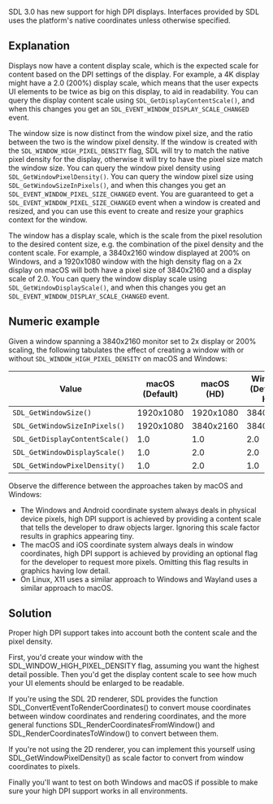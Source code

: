 
SDL 3.0 has new support for high DPI displays. Interfaces provided by SDL uses the platform's native coordinates unless otherwise specified.

## Explanation

Displays now have a content display scale, which is the expected scale for content based on the DPI settings of the display. For example, a 4K display might have a 2.0 (200%) display scale, which means that the user expects UI elements to be twice as big on this display, to aid in readability. You can query the display content scale using `SDL_GetDisplayContentScale()`, and when this changes you get an `SDL_EVENT_WINDOW_DISPLAY_SCALE_CHANGED` event.

The window size is now distinct from the window pixel size, and the ratio between the two is the window pixel density. If the window is created with the `SDL_WINDOW_HIGH_PIXEL_DENSITY` flag, SDL will try to match the native pixel density for the display, otherwise it will try to have the pixel size match the window size. You can query the window pixel density using `SDL_GetWindowPixelDensity()`. You can query the window pixel size using `SDL_GetWindowSizeInPixels()`, and when this changes you get an `SDL_EVENT_WINDOW_PIXEL_SIZE_CHANGED` event. You are guaranteed to get a `SDL_EVENT_WINDOW_PIXEL_SIZE_CHANGED` event when a window is created and resized, and you can use this event to create and resize your graphics context for the window.

The window has a display scale, which is the scale from the pixel resolution to the desired content size, e.g. the combination of the pixel density and the content scale. For example, a 3840x2160 window displayed at 200% on Windows, and a 1920x1080 window with the high density flag on a 2x display on macOS will both have a pixel size of 3840x2160 and a display scale of 2.0.  You can query the window display scale using `SDL_GetWindowDisplayScale()`, and when this changes you get an `SDL_EVENT_WINDOW_DISPLAY_SCALE_CHANGED` event.

## Numeric example

Given a window spanning a 3840x2160 monitor set to 2x display or 200% scaling, the following tabulates the effect of creating a window with or without `SDL_WINDOW_HIGH_PIXEL_DENSITY` on macOS and Windows:

| Value                          | macOS (Default) | macOS (HD) | Windows (Default & HD) |
|--------------------------------|-----------------|------------|------------------------|
| `SDL_GetWindowSize()`          | 1920x1080       | 1920x1080  | 3840x2160              |
| `SDL_GetWindowSizeInPixels()`  | 1920x1080       | 3840x2160  | 3840x2160              |
| `SDL_GetDisplayContentScale()` | 1.0             | 1.0        | 2.0                    |
| `SDL_GetWindowDisplayScale()`  | 1.0             | 2.0        | 2.0                    |
| `SDL_GetWindowPixelDensity()`  | 1.0             | 2.0        | 1.0                    |

Observe the difference between the approaches taken by macOS and Windows:
- The Windows and Android coordinate system always deals in physical device pixels, high DPI support is achieved by providing a content scale that tells the developer to draw objects larger. Ignoring this scale factor results in graphics appearing tiny.
- The macOS and iOS coordinate system always deals in window coordinates, high DPI support is achieved by providing an optional flag for the developer to request more pixels. Omitting this flag results in graphics having low detail.
- On Linux, X11 uses a similar approach to Windows and Wayland uses a similar approach to macOS.

## Solution

Proper high DPI support takes into account both the content scale and the pixel density.

First, you'd create your window with the SDL_WINDOW_HIGH_PIXEL_DENSITY flag, assuming you want the highest detail possible. Then you'd get the display content scale to see how much your UI elements should be enlarged to be readable.

If you're using the SDL 2D renderer, SDL provides the function SDL_ConvertEventToRenderCoordinates() to convert mouse coordinates between window coordinates and rendering coordinates, and the more general functions SDL_RenderCoordinatesFromWindow() and SDL_RenderCoordinatesToWindow() to convert between them.

If you're not using the 2D renderer, you can implement this yourself using SDL_GetWindowPixelDensity() as scale factor to convert from window coordinates to pixels.

Finally you'll want to test on both Windows and macOS if possible to make sure your high DPI support works in all environments.

